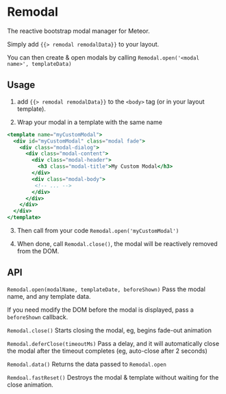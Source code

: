 Remodal
======================

The reactive bootstrap modal manager for Meteor.

Simply add `{{> remodal remodalData}}` to your layout.

You can then create & open modals by calling `Remodal.open('<modal name>', templateData)`


Usage
-----------------------

1. add `{{> remodal remodalData}}` to the `<body>` tag (or in your layout template).

2. Wrap your modal in a template with the same name

```handlebars
<template name="myCustomModal">
  <div id="myCustomModal" class="modal fade">
    <div class="modal-dialog">
      <div class="modal-content">
        <div class="modal-header">
          <h3 class="modal-title">My Custom Modal</h3>
        </div>
        <div class="modal-body">
         <!-- ... -->
        </div>
      </div>
    </div>
  </div>
</template>
```

3. Then call from your code `Remodal.open('myCustomModal')`

4. When done, call `Remodal.close()`, the modal will be reactively removed from the DOM.

API
-------------------------


`Remodal.open(modalName, templateDate, beforeShown)`
Pass the modal name, and any template data.

If you need modify the DOM before the modal is displayed, pass a `beforeShown` callback.

`Remodal.close()`
Starts closing the modal, eg, begins fade-out animation

`Remodal.deferClose(timeoutMs)`
Pass a delay, and it will automatically close the modal after the timeout completes (eg, auto-close after 2 seconds)

`Remodal.data()`
Returns the data passed to `Remodal.open`

`Remdoal.fastReset()`
Destroys the modal & template without waiting for the close animation.
